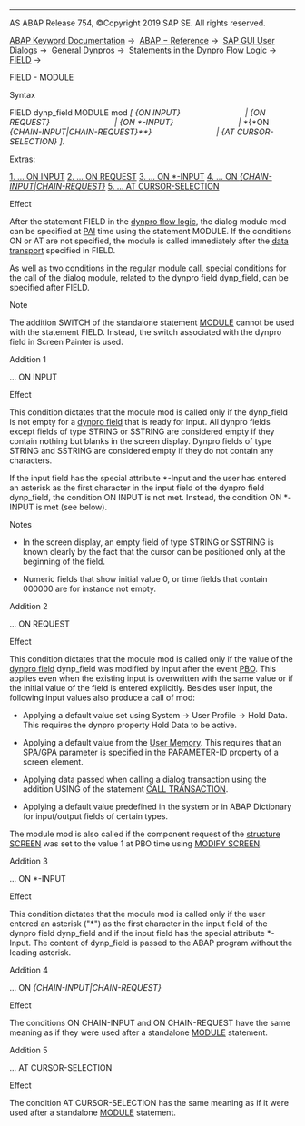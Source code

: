   

* * *

AS ABAP Release 754, ©Copyright 2019 SAP SE. All rights reserved.

[ABAP Keyword Documentation](javascript:call_link\('abenabap.htm'\)) →  [ABAP − Reference](javascript:call_link\('abenabap_reference.htm'\)) →  [SAP GUI User Dialogs](javascript:call_link\('abenabap_screens.htm'\)) →  [General Dynpros](javascript:call_link\('abenabap_dynpros.htm'\)) →  [Statements in the Dynpro Flow Logic](javascript:call_link\('abenabap_dynpros_dynpro_statements.htm'\)) →  [FIELD](javascript:call_link\('dynpfield.htm'\)) → 

FIELD - MODULE

Syntax

FIELD dynp\_field MODULE mod *\[* *{*ON INPUT*}*
                            *|* *{*ON REQUEST*}*
                            *|* *{*ON \*-INPUT*}*
                            *|* *{*ON *{*CHAIN-INPUT*|*CHAIN-REQUEST*}**}*
                            *|* *{*AT CURSOR-SELECTION*}* *\]*.

Extras:

[1\. ... ON INPUT](#!ABAP_ADDITION_1@1@)
[2\. ... ON REQUEST](#!ABAP_ADDITION_2@2@)
[3\. ... ON \*-INPUT](#!ABAP_ADDITION_3@3@)
[4\. ... ON *{*CHAIN-INPUT*|*CHAIN-REQUEST*}*](#!ABAP_ADDITION_4@4@)
[5\. ... AT CURSOR-SELECTION](#!ABAP_ADDITION_5@5@)

Effect

After the statement FIELD in the [dynpro flow logic](javascript:call_link\('abendynpro_flow_logic_glosry.htm'\) "Glossary Entry"), the dialog module mod can be specified at [PAI](javascript:call_link\('abenpai_glosry.htm'\) "Glossary Entry") time using the statement MODULE. If the conditions ON or AT are not specified, the module is called immediately after the [data transport](javascript:call_link\('abendynp_field_data_transport.htm'\)) specified in FIELD.

As well as two conditions in the regular [module call](javascript:call_link\('dynpmodule.htm'\)), special conditions for the call of the dialog module, related to the dynpro field dynp\_field, can be specified after FIELD.

Note

The addition SWITCH of the standalone statement [MODULE](javascript:call_link\('dynpmodule.htm'\)) cannot be used with the statement FIELD. Instead, the switch associated with the dynpro field in Screen Painter is used.

Addition 1

... ON INPUT

Effect

This condition dictates that the module mod is called only if the dynp\_field is not empty for a [dynpro field](javascript:call_link\('abendynpro_field_glosry.htm'\) "Glossary Entry") that is ready for input. All dynpro fields except fields of type STRING or SSTRING are considered empty if they contain nothing but blanks in the screen display. Dynpro fields of type STRING and SSTRING are considered empty if they do not contain any characters.

If the input field has the special attribute \*-Input and the user has entered an asterisk as the first character in the input field of the dynpro field dynp\_field, the condition ON INPUT is not met. Instead, the condition ON \*-INPUT is met (see below).

Notes

-   In the screen display, an empty field of type STRING or SSTRING is known clearly by the fact that the cursor can be positioned only at the beginning of the field.
    
-   Numeric fields that show initial value 0, or time fields that contain 000000 are for instance not empty.
    

Addition 2

... ON REQUEST

Effect

This condition dictates that the module mod is called only if the value of the [dynpro field](javascript:call_link\('abendynpro_field_glosry.htm'\) "Glossary Entry") dynp\_field was modified by input after the event [PBO](javascript:call_link\('abenpbo_glosry.htm'\) "Glossary Entry"). This applies even when the existing input is overwritten with the same value or if the initial value of the field is entered explicitly. Besides user input, the following input values also produce a call of mod:

-   Applying a default value set using System → User Profile → Hold Data. This requires the dynpro property Hold Data to be active.
    
-   Applying a default value from the [User Memory](javascript:call_link\('abenmemory.htm'\)). This requires that an SPA/GPA parameter is specified in the PARAMETER-ID property of a screen element.
    
-   Applying data passed when calling a dialog transaction using the addition USING of the statement [CALL TRANSACTION](javascript:call_link\('abapcall_transaction.htm'\)).
    
-   Applying a default value predefined in the system or in ABAP Dictionary for input/output fields of certain types.
    

The module mod is also called if the component request of the [structure SCREEN](javascript:call_link\('abenscreen.htm'\)) was set to the value 1 at PBO time using [MODIFY SCREEN](javascript:call_link\('abapmodify_screen.htm'\)).

Addition 3

... ON \*-INPUT

Effect

This condition dictates that the module mod is called only if the user entered an asterisk ("\*") as the first character in the input field of the dynpro field dynp\_field and if the input field has the special attribute \*-Input. The content of dynp\_field is passed to the ABAP program without the leading asterisk.

Addition 4

... ON *{*CHAIN-INPUT*|*CHAIN-REQUEST*}*

Effect

The conditions ON CHAIN-INPUT and ON CHAIN-REQUEST have the same meaning as if they were used after a standalone [MODULE](javascript:call_link\('dynpmodule.htm'\)) statement.

Addition 5

... AT CURSOR-SELECTION

Effect

The condition AT CURSOR-SELECTION has the same meaning as if it were used after a standalone [MODULE](javascript:call_link\('dynpmodule.htm'\)) statement.